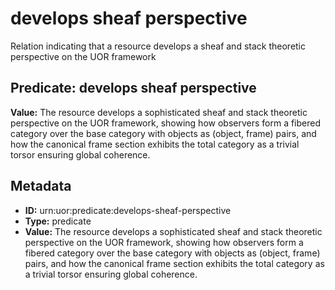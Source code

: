 # develops sheaf perspective

Relation indicating that a resource develops a sheaf and stack theoretic perspective on the UOR framework

## Predicate: develops sheaf perspective

**Value:** The resource develops a sophisticated sheaf and stack theoretic perspective on the UOR framework, showing how observers form a fibered category over the base category with objects as (object, frame) pairs, and how the canonical frame section exhibits the total category as a trivial torsor ensuring global coherence.

## Metadata

- **ID:** urn:uor:predicate:develops-sheaf-perspective
- **Type:** predicate
- **Value:** The resource develops a sophisticated sheaf and stack theoretic perspective on the UOR framework, showing how observers form a fibered category over the base category with objects as (object, frame) pairs, and how the canonical frame section exhibits the total category as a trivial torsor ensuring global coherence.
